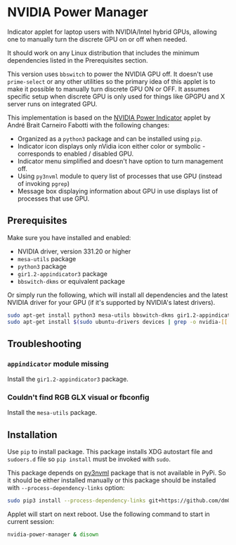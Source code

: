 # NVIDIA Power Manager

Indicator applet for laptop users with NVIDIA/Intel hybrid GPUs, allowing one
to manually turn the discrete GPU on or off when needed.

It should work on any Linux distribution that includes the minimum
dependencies listed in the Prerequisites section.

This version uses `bbswitch` to power the NVIDIA GPU off. It doesn't use 
`prime-select` or any other utilities so the primary idea of this applet is
to make it possible to manually turn discrete GPU ON or OFF. It assumes
specific setup when discrete GPU is only used for things like GPGPU and X
server runs on integrated GPU.

This implementation is based on the [NVIDIA Power Indicator](
https://github.com/andrebrait/nvidia-power-indicator) applet by
André Brait Carneiro Fabotti with the following changes:

* Organized as a `python3` package and can be installed using `pip`.
* Indicator icon displays only nVidia icon either color or symbolic -
  corresponds to enabled / disabled GPU.
* Indicator menu simplified and doesn't have option to turn management off.
* Using `py3nvml` module to query list of processes that use GPU (instead of
  invoking `pgrep`)
* Message box displaying information about GPU in use displays list of 
  processes that use GPU.

## Prerequisites

Make sure you have installed and enabled:

* NVIDIA driver, version 331.20 or higher
* `mesa-utils` package
* `python3` package
* `gir1.2-appindicator3` package
* `bbswitch-dkms` or equivalent package

Or simply run the following, which will install all dependencies and the latest NVIDIA driver for your GPU (if it's supported by NVIDIA's latest drivers).

```bash
sudo apt-get install python3 mesa-utils bbswitch-dkms gir1.2-appindicator3
sudo apt-get install $(sudo ubuntu-drivers devices | grep -o nvidia-[[:digit:]]*)
```

## Troubleshooting

### `appindicator` module missing
Install the `gir1.2-appindicator3` package.

### Couldn't find RGB GLX visual or fbconfig
Install the `mesa-utils` package.

## Installation

Use `pip` to install package. This package installs XDG autostart file and 
`sudoers.d` file so `pip install` must be invoked with `sudo`.

This package depends on [py3nvml](https://github.com/fbcotter/py3nvml) package
that is not available in PyPi. So it should be either installed manually or 
this package should be installed with `--process-dependency-links` option:

```bash
sudo pip3 install --process-dependency-links git+https://github.com/dm0/nvidia-power-manager#egg=nvidia-power-manager
```

Applet will start on next reboot. Use the following command to start in current session:

```bash
nvidia-power-manager & disown
```
